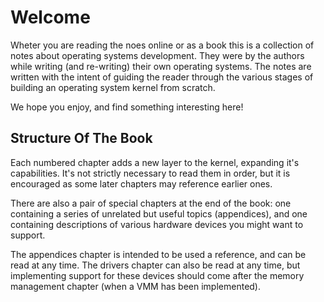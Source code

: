 # Welcome

Wheter you are reading the noes online or as a book this is a collection of notes about operating systems development. They were by the authors while writing (and re-writing) their own operating systems. The notes are written with the intent of guiding the reader through the various stages of building an operating system kernel from scratch.

We hope you enjoy, and find something interesting here!

## Structure Of The Book

Each numbered chapter adds a new layer to the kernel, expanding it's capabilities. It's not strictly necessary to read them in order, but it is encouraged as some later chapters may reference earlier ones. 

There are also a pair of special chapters at the end of the book: one containing a series of unrelated but useful topics (appendices), and one containing descriptions of various hardware devices you might want to support.

The appendices chapter is intended to be used a reference, and can be read at any time. The drivers chapter can also be read at any time, but implementing support for these devices should come after the memory management chapter (when a VMM has been implemented).
